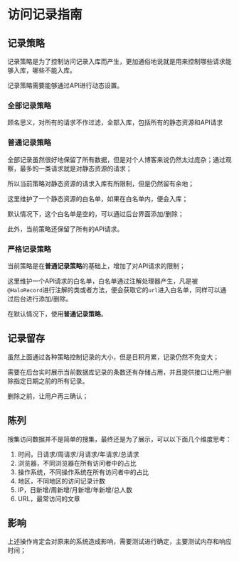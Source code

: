 # 访问记录指南

## 记录策略

记录策略是为了控制访问记录入库而产生，更加通俗地说就是用来控制哪些请求能够入库，哪些不能入库。

记录策略需要能够通过API进行动态设置。

### 全部记录策略

顾名思义，对所有的请求不作过滤，全部入库，包括所有的静态资源和API请求

### 普通记录策略

全部记录虽然很好地保留了所有数据，但是对个人博客来说仍然太过庞杂；通过观察，最多的一类请求就是对静态资源的请求；

所以当前策略对静态资源的请求入库有所限制，但是仍然留有余地；

这里维护了一个静态资源的白名单，如果在白名单内，便会入库；

默认情况下，这个白名单是空的，可以通过后台界面添加/删除；

此外，当前策略还保留了所有的API请求。

### 严格记录策略

当前策略是在**普通记录策略**的基础上，增加了对API请求的限制；

这里维护一个API请求的白名单，白名单通过注解处理器产生，凡是被`@HaloRecord`进行注解的类或者方法，便会获取它的`url`进入白名单，同样可以通过后台进行添加/删除。

在默认情况下，使用**普通记录策略**。

## 记录留存

虽然上面通过各种策略控制记录的大小，但是日积月累，记录仍然不免变大；

需要在后台实时展示当前数据库记录的条数还有存储占用，并且提供接口让用户删除指定日期之前的所有记录。

删除之前，让用户再三确认；

## 陈列

搜集访问数据并不是简单的搜集，最终还是为了展示，可以以下面几个维度思考：

1. 时间，日请求/周请求/月请求/年请求/总请求
2. 浏览器，不同浏览器在所有访问者中的占比
3. 操作系统，不同操作系统在所有访问者中的占比
4. 地区，不同地区的访问记录计数
5. IP，日新增/周新增/月新增/年新增/总人数
6. URL，最常访问的文章

## 影响

上述操作肯定会对原来的系统造成影响，需要测试进行确定，主要测试内存和响应时间；